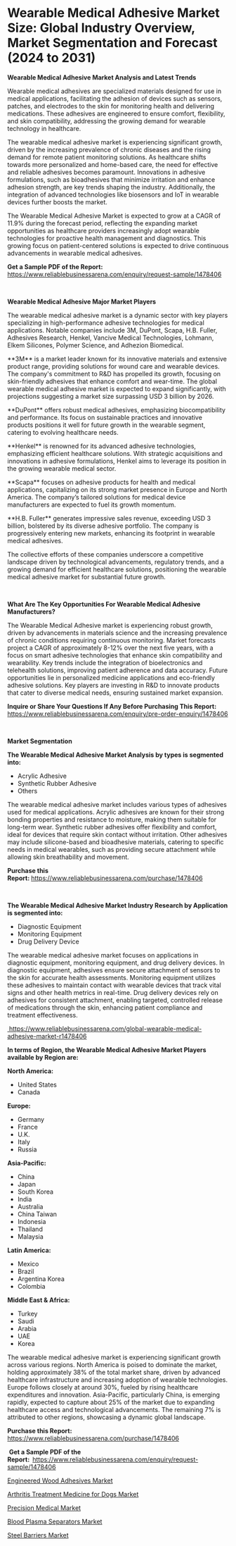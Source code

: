 <p><h1>Wearable Medical Adhesive Market Size: Global Industry Overview, Market Segmentation and Forecast (2024 to 2031)</h1></p><p><strong>Wearable Medical Adhesive Market Analysis and Latest Trends</strong></p>
<p><p>Wearable medical adhesives are specialized materials designed for use in medical applications, facilitating the adhesion of devices such as sensors, patches, and electrodes to the skin for monitoring health and delivering medications. These adhesives are engineered to ensure comfort, flexibility, and skin compatibility, addressing the growing demand for wearable technology in healthcare.</p><p>The wearable medical adhesive market is experiencing significant growth, driven by the increasing prevalence of chronic diseases and the rising demand for remote patient monitoring solutions. As healthcare shifts towards more personalized and home-based care, the need for effective and reliable adhesives becomes paramount. Innovations in adhesive formulations, such as bioadhesives that minimize irritation and enhance adhesion strength, are key trends shaping the industry. Additionally, the integration of advanced technologies like biosensors and IoT in wearable devices further boosts the market.</p><p>The Wearable Medical Adhesive Market is expected to grow at a CAGR of 11.9% during the forecast period, reflecting the expanding market opportunities as healthcare providers increasingly adopt wearable technologies for proactive health management and diagnostics. This growing focus on patient-centered solutions is expected to drive continuous advancements in wearable medical adhesives.</p></p>
<p><strong>Get a Sample PDF of the Report:&nbsp;</strong> <a href="https://www.reliablebusinessarena.com/enquiry/request-sample/1478406?utm_campaign=1172&utm_medium=2&utm_source=Github&utm_content=ia&utm_term=28092024&utm_id=wearable-medical-adhesive">https://www.reliablebusinessarena.com/enquiry/request-sample/1478406</a></p>
<p>&nbsp;</p>
<p><strong>Wearable Medical Adhesive Major Market Players</strong></p>
<p><p>The wearable medical adhesive market is a dynamic sector with key players specializing in high-performance adhesive technologies for medical applications. Notable companies include 3M, DuPont, Scapa, H.B. Fuller, Adhesives Research, Henkel, Vancive Medical Technologies, Lohmann, Elkem Silicones, Polymer Science, and Adhezion Biomedical.</p><p>**3M** is a market leader known for its innovative materials and extensive product range, providing solutions for wound care and wearable devices. The company's commitment to R&D has propelled its growth, focusing on skin-friendly adhesives that enhance comfort and wear-time. The global wearable medical adhesive market is expected to expand significantly, with projections suggesting a market size surpassing USD 3 billion by 2026.</p><p>**DuPont** offers robust medical adhesives, emphasizing biocompatibility and performance. Its focus on sustainable practices and innovative products positions it well for future growth in the wearable segment, catering to evolving healthcare needs.</p><p>**Henkel** is renowned for its advanced adhesive technologies, emphasizing efficient healthcare solutions. With strategic acquisitions and innovations in adhesive formulations, Henkel aims to leverage its position in the growing wearable medical sector.</p><p>**Scapa** focuses on adhesive products for health and medical applications, capitalizing on its strong market presence in Europe and North America. The company’s tailored solutions for medical device manufacturers are expected to fuel its growth momentum.</p><p>**H.B. Fuller** generates impressive sales revenue, exceeding USD 3 billion, bolstered by its diverse adhesive portfolio. The company is progressively entering new markets, enhancing its footprint in wearable medical adhesives.</p><p>The collective efforts of these companies underscore a competitive landscape driven by technological advancements, regulatory trends, and a growing demand for efficient healthcare solutions, positioning the wearable medical adhesive market for substantial future growth.</p></p>
<p>&nbsp;</p>
<p><strong>What Are The Key Opportunities For Wearable Medical Adhesive Manufacturers?</strong></p>
<p><p>The Wearable Medical Adhesive market is experiencing robust growth, driven by advancements in materials science and the increasing prevalence of chronic conditions requiring continuous monitoring. Market forecasts project a CAGR of approximately 8-12% over the next five years, with a focus on smart adhesive technologies that enhance skin compatibility and wearability. Key trends include the integration of bioelectronics and telehealth solutions, improving patient adherence and data accuracy. Future opportunities lie in personalized medicine applications and eco-friendly adhesive solutions. Key players are investing in R&D to innovate products that cater to diverse medical needs, ensuring sustained market expansion.</p></p>
<p><strong>Inquire or Share Your Questions If Any Before Purchasing This Report:</strong> <a href="https://www.reliablebusinessarena.com/enquiry/pre-order-enquiry/1478406?utm_campaign=1172&utm_medium=2&utm_source=Github&utm_content=ia&utm_term=28092024&utm_id=wearable-medical-adhesive">https://www.reliablebusinessarena.com/enquiry/pre-order-enquiry/1478406</a></p>
<p>&nbsp;</p>
<p><strong>Market Segmentation</strong></p>
<p><strong>The Wearable Medical Adhesive Market Analysis by types is segmented into:</strong></p>
<p><ul><li>Acrylic Adhesive</li><li>Synthetic Rubber Adhesive</li><li>Others</li></ul></p>
<p><p>The wearable medical adhesive market includes various types of adhesives used for medical applications. Acrylic adhesives are known for their strong bonding properties and resistance to moisture, making them suitable for long-term wear. Synthetic rubber adhesives offer flexibility and comfort, ideal for devices that require skin contact without irritation. Other adhesives may include silicone-based and bioadhesive materials, catering to specific needs in medical wearables, such as providing secure attachment while allowing skin breathability and movement.</p></p>
<p><strong>Purchase this Report:&nbsp;</strong><a href="https://www.reliablebusinessarena.com/purchase/1478406?utm_campaign=1172&utm_medium=2&utm_source=Github&utm_content=ia&utm_term=28092024&utm_id=wearable-medical-adhesive">https://www.reliablebusinessarena.com/purchase/1478406</a></p>
<p>&nbsp;</p>
<p><strong>The Wearable Medical Adhesive Market Industry Research by Application is segmented into:</strong></p>
<p><ul><li>Diagnostic Equipment</li><li>Monitoring Equipment</li><li>Drug Delivery Device</li></ul></p>
<p><p>The wearable medical adhesive market focuses on applications in diagnostic equipment, monitoring equipment, and drug delivery devices. In diagnostic equipment, adhesives ensure secure attachment of sensors to the skin for accurate health assessments. Monitoring equipment utilizes these adhesives to maintain contact with wearable devices that track vital signs and other health metrics in real-time. Drug delivery devices rely on adhesives for consistent attachment, enabling targeted, controlled release of medications through the skin, enhancing patient compliance and treatment effectiveness.</p></p>
<p><a href="https://www.reliablebusinessarena.com/global-wearable-medical-adhesive-market-r1478406?utm_campaign=1172&utm_medium=2&utm_source=Github&utm_content=ia&utm_term=28092024&utm_id=wearable-medical-adhesive">&nbsp;https://www.reliablebusinessarena.com/global-wearable-medical-adhesive-market-r1478406</a></p>
<p><strong>In terms of Region, the Wearable Medical Adhesive Market Players available by Region are:</strong></p>
<p>
    <p> <strong> North America: </strong>
        <ul>
            <li>United States</li>
            <li>Canada</li>
        </ul>
        </p> 
    <p> <strong> Europe: </strong>
        <ul>
            <li>Germany</li>
            <li>France</li>
            <li>U.K.</li>
            <li>Italy</li>
            <li>Russia</li>
        </ul>
        </p> 
    <p> <strong> Asia-Pacific: </strong>
        <ul>
            <li>China</li>
            <li>Japan</li>
            <li>South Korea</li>
            <li>India</li>
            <li>Australia</li>
            <li>China Taiwan</li>
            <li>Indonesia</li>
            <li>Thailand</li>
            <li>Malaysia</li>
        </ul>
        </p> 
    <p> <strong> Latin America: </strong>
        <ul>
            <li>Mexico</li>
            <li>Brazil</li>
            <li>Argentina Korea</li>
            <li>Colombia</li>
        </ul>
        </p> 
    <p> <strong> Middle East & Africa: </strong>
        <ul>
            <li>Turkey</li>
            <li>Saudi</li>
            <li>Arabia</li>
            <li>UAE</li>
            <li>Korea</li>
        </ul>
    </p>
    </p>
<p><p>The wearable medical adhesive market is experiencing significant growth across various regions. North America is poised to dominate the market, holding approximately 38% of the total market share, driven by advanced healthcare infrastructure and increasing adoption of wearable technologies. Europe follows closely at around 30%, fueled by rising healthcare expenditures and innovation. Asia-Pacific, particularly China, is emerging rapidly, expected to capture about 25% of the market due to expanding healthcare access and technological advancements. The remaining 7% is attributed to other regions, showcasing a dynamic global landscape.</p></p>
<p><strong>Purchase this Report: </strong><a href="https://www.reliablebusinessarena.com/purchase/1478406?utm_campaign=1172&utm_medium=2&utm_source=Github&utm_content=ia&utm_term=28092024&utm_id=wearable-medical-adhesive">https://www.reliablebusinessarena.com/purchase/1478406</a></p>
<p>&nbsp;<strong>Get a Sample PDF of the Report:&nbsp;&nbsp;</strong><a href="https://www.reliablebusinessarena.com/enquiry/request-sample/1478406?utm_campaign=1172&utm_medium=2&utm_source=Github&utm_content=ia&utm_term=28092024&utm_id=wearable-medical-adhesive">https://www.reliablebusinessarena.com/enquiry/request-sample/1478406</a></p>
<p><strong></strong></p>
<p><p><a href="https://www.linkedin.com/pulse/how-engineered-wood-adhesives-market-evolve-growth-analysis-utbhf?utm_campaign=1172&utm_medium=2&utm_source=Github&utm_content=ia&utm_term=28092024&utm_id=wearable-medical-adhesive">Engineered Wood Adhesives Market</a></p><p><a href="https://github.com/julyju69/Market-Research-Report-List-5/blob/main/arthritis-treatment-medicine-for-dogs-market.md?utm_campaign=1172&utm_medium=2&utm_source=Github&utm_content=ia&utm_term=28092024&utm_id=wearable-medical-adhesive">Arthritis Treatment Medicine for Dogs Market</a></p><p><a href="https://issuu.com/reportprime-2/docs/precision-medical-market-size-2030._3dcaa184d721c9?utm_campaign=1172&utm_medium=2&utm_source=Github&utm_content=ia&utm_term=28092024&utm_id=wearable-medical-adhesive">Precision Medical Market</a></p><p><a href="https://issuu.com/reportprime-2/docs/blood-plasma-separators-market-size_2b6e523b2988fb?utm_campaign=1172&utm_medium=2&utm_source=Github&utm_content=ia&utm_term=28092024&utm_id=wearable-medical-adhesive">Blood Plasma Separators Market</a></p><p><a href="https://www.linkedin.com/pulse/global-steel-barriers-market-opportunities-forecast-period-kkwqf?utm_campaign=1172&utm_medium=2&utm_source=Github&utm_content=ia&utm_term=28092024&utm_id=wearable-medical-adhesive">Steel Barriers Market</a></p></p>